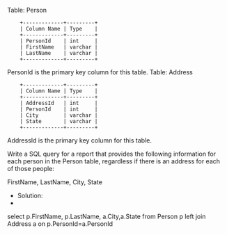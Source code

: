 Table: Person

		+-------------+---------+
		| Column Name | Type    |
		+-------------+---------+
		| PersonId    | int     |
		| FirstName   | varchar |
		| LastName    | varchar |
		+-------------+---------+
PersonId is the primary key column for this table.
Table: Address

		+-------------+---------+
		| Column Name | Type    |
		+-------------+---------+
		| AddressId   | int     |
		| PersonId    | int     |
		| City        | varchar |
		| State       | varchar |
		+-------------+---------+
AddressId is the primary key column for this table.
 

Write a SQL query for a report that provides the following information for each person in the Person table, regardless if there is an address for each of those people:

FirstName, LastName, City, State

- Solution:
-
select p.FirstName, p.LastName, a.City,a.State
from Person p left join Address a 
on p.PersonId=a.PersonId
